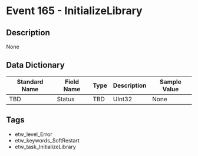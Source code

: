 # Event 165 - InitializeLibrary

## Description
None

## Data Dictionary
|Standard Name|Field Name|Type|Description|Sample Value|
|---|---|---|---|---|
|TBD|Status|TBD|UInt32|None|None|

## Tags
* etw_level_Error
* etw_keywords_SoftRestart
* etw_task_InitializeLibrary